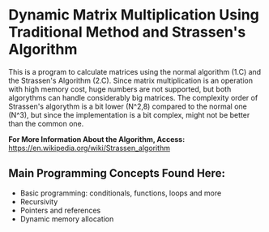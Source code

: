 # Dynamic Matrix Multiplication Using Traditional Method and Strassen's Algorithm

This is a program to calculate matrices using the normal algorithm (1.C) and the Strassen's Algorithm (2.C). Since matrix multiplication is an operation with high memory cost, huge numbers are not supported, but both algorythms can handle considerably big matrices. The complexity order of Strassen's algorythm is a bit lower (N^2,8) compared to the normal one (N^3), but since the implementation is a bit complex, might not be better than the common one. 

**For More Information About the Algorithm, Access:** https://en.wikipedia.org/wiki/Strassen_algorithm

## Main Programming Concepts Found Here:
- Basic programming: conditionals, functions, loops and more
- Recursivity
- Pointers and references
- Dynamic memory allocation

